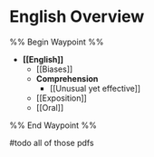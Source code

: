 # English Overview

%% Begin Waypoint %%
- **[[English]]**
	- [[Biases]]
	- **Comprehension**
		- [[Unusual yet effective]]
	- [[Exposition]]
	- [[Oral]]

%% End Waypoint %%

#todo all of those pdfs